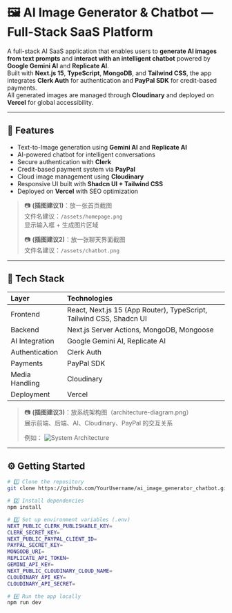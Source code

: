 # 🖼️ AI Image Generator & Chatbot — Full-Stack SaaS Platform

A full-stack AI SaaS application that enables users to **generate AI images from text prompts** and **interact with an intelligent chatbot** powered by **Google Gemini AI** and **Replicate AI**.  
Built with **Next.js 15**, **TypeScript**, **MongoDB**, and **Tailwind CSS**, the app integrates **Clerk Auth** for authentication and **PayPal SDK** for credit-based payments.  
All generated images are managed through **Cloudinary** and deployed on **Vercel** for global accessibility.

---

## 🚀 Features
- Text-to-Image generation using **Gemini AI** and **Replicate AI**
- AI-powered chatbot for intelligent conversations
- Secure authentication with **Clerk**
- Credit-based payment system via **PayPal**
- Cloud image management using **Cloudinary**
- Responsive UI built with **Shadcn UI + Tailwind CSS**
- Deployed on **Vercel** with SEO optimization

> 📷 **(插图建议1)**：放一张首页截图  
> 文件名建议：`/assets/homepage.png`  
> 显示输入框 + 生成图片区域  
>  
> 📷 **(插图建议2)**：放一张聊天界面截图  
> 文件名建议：`/assets/chatbot.png`

---

## 🧠 Tech Stack
| Layer | Technologies |
|:------|:--------------|
| Frontend | React, Next.js 15 (App Router), TypeScript, Tailwind CSS, Shadcn UI |
| Backend | Next.js Server Actions, MongoDB, Mongoose |
| AI Integration | Google Gemini AI, Replicate AI |
| Authentication | Clerk Auth |
| Payments | PayPal SDK |
| Media Handling | Cloudinary |
| Deployment | Vercel |

> 📷 **(插图建议3)**：放系统架构图（architecture-diagram.png）  
> 展示前端、后端、AI、Cloudinary、PayPal 的交互关系  
>  
> 例如：
> ![System Architecture](./assets/architecture-diagram.png)

---

## ⚙️ Getting Started
```bash
# 1️⃣ Clone the repository
git clone https://github.com/YourUsername/ai_image_generator_chatbot.git

# 2️⃣ Install dependencies
npm install

# 3️⃣ Set up environment variables (.env)
NEXT_PUBLIC_CLERK_PUBLISHABLE_KEY=
CLERK_SECRET_KEY=
NEXT_PUBLIC_PAYPAL_CLIENT_ID=
PAYPAL_SECRET_KEY=
MONGODB_URI=
REPLICATE_API_TOKEN=
GEMINI_API_KEY=
NEXT_PUBLIC_CLOUDINARY_CLOUD_NAME=
CLOUDINARY_API_KEY=
CLOUDINARY_API_SECRET=

# 4️⃣ Run the app locally
npm run dev
